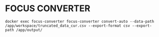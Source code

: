# FOCUS CONVERTER

    docker exec focus-converter focus-converter convert-auto --data-path /app/workspace/truncated_data_cur.csv --export-format csv --export-path /app/output/